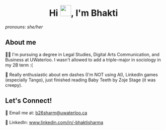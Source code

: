 ## <h1 align="center">Hi <img src="https://media.giphy.com/media/hvRJCLFzcasrR4ia7z/giphy.gif" width="35">, I'm Bhakti</h1>
_pronouns: she/her_

## About me
👩‍⚖️ I'm pursuing a degree in Legal Studies, Digital Arts Communication, and Business at UWaterloo. I wasn't allowed to add a triple-major in sociology in my 2B term :( 

💬 Really enthusiastic about em dashes (I'm NOT using AI), LinkedIn games (especially Tango), just finished reading Baby Teeth by Zoje Stage (it was creepy). 

## Let's Connect!
📧 Email me at: b26sharm@uwaterloo.ca

🤝 LinkedIn: www.linkedin.com/in/-bhaktisharma




